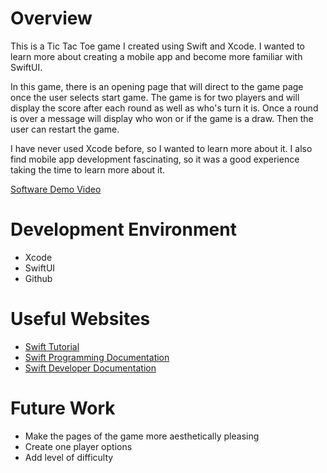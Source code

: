 # Overview

This is a Tic Tac Toe game I created using Swift and Xcode. I wanted to learn more about creating a mobile app and become more familiar with SwiftUI.

In this game, there is an opening page that will direct to the game page once the user selects start game. The game is for two players and will display the score after each round as well as who's turn it is. Once a round is over a message will display who won or if the game is a draw. Then the user can restart the game. 

I have never used Xcode before, so I wanted to learn more about it. I also find mobile app development fascinating, so it was a good experience taking the time to learn more about it. 

[Software Demo Video](https://youtu.be/h5B4KaqBHfQ)

# Development Environment

* Xcode 
* SwiftUI
* Github

# Useful Websites

* [Swift Tutorial](https://youtu.be/comQ1-x2a1Q)
* [Swift Programming Documentation](https://docs.swift.org/swift-book/documentation/the-swift-programming-language/aboutswift)
* [Swift Developer Documentation](https://developer.apple.com/documentation/swift)

# Future Work

* Make the pages of the game more aesthetically pleasing
* Create one player options
* Add level of difficulty 
